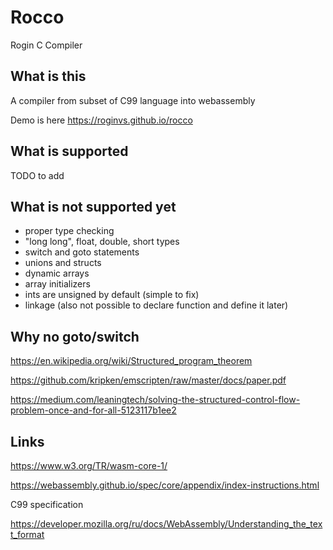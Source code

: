 # Rocco

Rogin C Compiler

## What is this

A compiler from subset of C99 language into webassembly

Demo is here <https://roginvs.github.io/rocco>

## What is supported

TODO to add

## What is not supported yet

- proper type checking
- "long long", float, double, short types
- switch and goto statements
- unions and structs
- dynamic arrays
- array initializers
- ints are unsigned by default (simple to fix)
- linkage (also not possible to declare function and define it later)

## Why no goto/switch

https://en.wikipedia.org/wiki/Structured_program_theorem

https://github.com/kripken/emscripten/raw/master/docs/paper.pdf

https://medium.com/leaningtech/solving-the-structured-control-flow-problem-once-and-for-all-5123117b1ee2

## Links

https://www.w3.org/TR/wasm-core-1/

https://webassembly.github.io/spec/core/appendix/index-instructions.html

C99 specification

https://developer.mozilla.org/ru/docs/WebAssembly/Understanding_the_text_format
